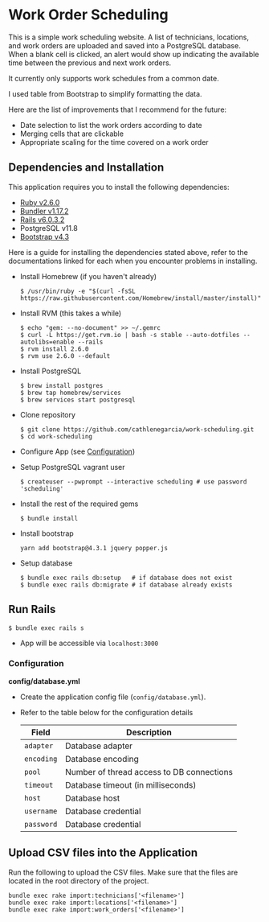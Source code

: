 # Work Order Scheduling

This is a simple work scheduling website. A list of technicians, locations, and work orders are uploaded and saved into a PostgreSQL database.
When a blank cell is clicked, an alert would show up indicating the available time between the previous and next work orders.

It currently only supports work schedules from a common date.

I used table from Bootstrap to simplify formatting the data. 

Here are the list of improvements that I recommend for the future:
- Date selection to list the work orders according to date
- Merging cells that are clickable
- Appropriate scaling for the time covered on a work order

## Dependencies and Installation

This application requires you to install the following dependencies:
- [Ruby v2.6.0](https://www.ruby-lang.org/en/downloads/)
- [Bundler v1.17.2](https://bundler.io/)
- [Rails v6.0.3.2](https://edgeguides.rubyonrails.org/6_0_release_notes.html)
- PostgreSQL v11.8
- [Bootstrap v4.3](https://gorails.com/forum/install-bootstrap-with-webpack-with-rails-6-beta)

Here is a guide for installing the dependencies stated above, refer to the documentations linked for each when you encounter problems in installing.

- Install Homebrew (if you haven't already)
  ```
  $ /usr/bin/ruby -e "$(curl -fsSL https://raw.githubusercontent.com/Homebrew/install/master/install)"
  ```

- Install RVM (this takes a while)
  ```
  $ echo "gem: --no-document" >> ~/.gemrc
  $ curl -L https://get.rvm.io | bash -s stable --auto-dotfiles --autolibs=enable --rails
  $ rvm install 2.6.0
  $ rvm use 2.6.0 --default
  ```

- Install PostgreSQL
  ```
  $ brew install postgres
  $ brew tap homebrew/services
  $ brew services start postgresql
  ```

- Clone repository
  ```
  $ git clone https://github.com/cathlenegarcia/work-scheduling.git
  $ cd work-scheduling
  ```

- Configure App (see [Configuration](#configuration))

- Setup PostgreSQL vagrant user
  ```
  $ createuser --pwprompt --interactive scheduling # use password 'scheduling'
  ```

- Install the rest of the required gems
  ```
  $ bundle install
  ```
  
- Install bootstrap
  ```
  yarn add bootstrap@4.3.1 jquery popper.js
  ```

- Setup database
  ```
  $ bundle exec rails db:setup   # if database does not exist
  $ bundle exec rails db:migrate # if database already exists
  ```
  
  
## Run Rails

```
$ bundle exec rails s
```

- App will be accessible via `localhost:3000`

### <a name="configuration"></a>Configuration
__config/database.yml__

- Create the application config file (`config/database.yml`).
- Refer to the table below for the configuration details

    | Field                       | Description                               |
    | ----------------------------| ------------------------------------------|
    | `adapter`                   | Database adapter                          |
    | `encoding`                  | Database encoding                         |
    | `pool`                      | Number of thread access to DB connections |
    | `timeout`                   | Database timeout (in milliseconds)        |
    | `host`                      | Database host                             |
    | `username`                  | Database credential                       |
    | `password`                  | Database credential                       |
    
    
## Upload CSV files into the Application

Run the following to upload the CSV files. Make sure that the files are located in the root directory of the project.
```
bundle exec rake import:technicians['<filename>']
bundle exec rake import:locations['<filename>']
bundle exec rake import:work_orders['<filename>']
```
